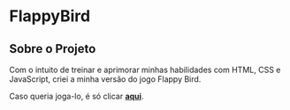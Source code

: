 # FlappyBird

## Sobre o Projeto

Com o intuito de treinar e aprimorar minhas habilidades com HTML, CSS e JavaScript, criei a minha versão do jogo Flappy Bird.

Caso queria joga-lo, é só clicar [**aqui**](https://igormenato.github.io/FlappyBird/).
